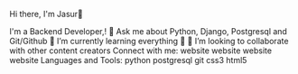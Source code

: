 Hi there, I'm Jasur👋






I'm a Backend Developer,!
💬 Ask me about Python, Django, Postgresql and Git/Github
🌱 I’m currently learning everything 🤣
👯 I’m looking to collaborate with other content creators
Connect with me:
website    website    website    website
Languages and Tools:
python postgresql git css3 html5
